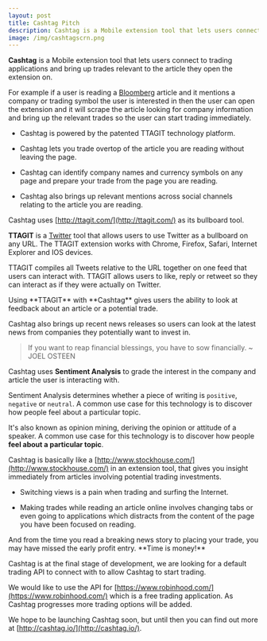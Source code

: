```yaml
---
layout: post
title: Cashtag Pitch
description: Cashtag is a Mobile extension tool that lets users connect to trading applications and bring up trades relevant to the article they open the extension on
image: /img/cashtagscrn.png
---
```


**Cashtag** is a Mobile extension tool that lets users connect to trading applications and bring up trades relevant to the article they open the extension on.

For example if a user is reading a [Bloomberg](https://www.bloomberg.com) article and it mentions a company or trading symbol the user is interested in then the user can open the extension and it will scrape the article looking for company information and bring up the relevant trades so the user can start trading immediately.

* Cashtag is powered by the patented TTAGIT technology platform.

* Cashtag lets you trade overtop of the article you are reading without leaving the page.

* Cashtag can identify company names and currency symbols on any page and prepare your trade from the page you are reading.

* Cashtag also brings up relevant mentions across social channels relating to the article you are reading.

Cashtag uses [http://ttagit.com/](http://ttagit.com/) as its bullboard tool.

**TTAGIT** is a [Twitter](https://twitter.com) tool that allows users to use Twitter as a bullboard on any URL. The TTAGIT extension works with Chrome, Firefox, Safari, Internet Explorer and IOS devices.

TTAGIT compiles all Tweets relative to the URL together on one feed that users can interact with. TTAGIT allows users to like, reply or retweet so they can interact as if they were actually on Twitter.

<div class="message">
Using **TTAGIT** with **Cashtag** gives users the ability to look at feedback about an article or a potential trade.
</div>

Cashtag also brings up recent news releases so users can look at the latest news from companies they potentially want to invest in.

> If you want to reap financial blessings, you have to sow financially. ~ JOEL OSTEEN

Cashtag uses **Sentiment Analysis** to grade the interest in the company and article the user is interacting with.

Sentiment Analysis determines whether a piece of writing is `positive`, `negative` or `neutral`. A common use case for this technology is to discover how people feel about a particular topic.

It's also known as opinion mining, deriving the opinion or attitude of a speaker. A common use case for this technology is to discover how people **feel about a particular topic**.

Cashtag is basically like a [http://www.stockhouse.com/](http://www.stockhouse.com/) in an extension tool, that gives you insight immediately from articles involving potential trading investments.

* Switching views is a pain when trading and surfing the Internet.

* Making trades while reading an article online involves changing tabs or even going to applications which distracts from the content of the page you have been focused on reading.

<div class="message">
And from the time you read a breaking news story to placing your trade, you may have missed the early profit entry. **Time is money!**
</div>

Cashtag is at the final stage of development, we are looking for a default trading API to connect with to allow Cashtag to start trading.

We would like to use the API for [https://www.robinhood.com/](https://www.robinhood.com/) which is a free trading application. As Cashtag progresses more trading options will be added.

We hope to be launching Cashtag soon, but until then you can find out more at [http://cashtag.io/](http://cashtag.io/).
